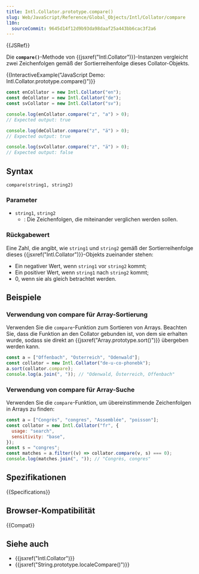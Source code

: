 ```yaml
---
title: Intl.Collator.prototype.compare()
slug: Web/JavaScript/Reference/Global_Objects/Intl/Collator/compare
l10n:
  sourceCommit: 9645d14f12d9b93da98daaf25a443bb6cac3f2a6
---
```


{{JSRef}}

Die **`compare()`**-Methode von {{jsxref("Intl.Collator")}}-Instanzen vergleicht zwei
Zeichenfolgen gemäß der Sortierreihenfolge dieses Collator-Objekts.

{{InteractiveExample("JavaScript Demo: Intl.Collator.prototype.compare()")}}

```js interactive-example
const enCollator = new Intl.Collator("en");
const deCollator = new Intl.Collator("de");
const svCollator = new Intl.Collator("sv");

console.log(enCollator.compare("z", "a") > 0);
// Expected output: true

console.log(deCollator.compare("z", "ä") > 0);
// Expected output: true

console.log(svCollator.compare("z", "ä") > 0);
// Expected output: false
```

## Syntax

```js-nolint
compare(string1, string2)
```

### Parameter

- `string1`, `string2`
  - : Die Zeichenfolgen, die miteinander verglichen werden sollen.

### Rückgabewert

Eine Zahl, die angibt, wie `string1` und `string2` gemäß der Sortierreihenfolge dieses {{jsxref("Intl.Collator")}}-Objekts zueinander stehen:

- Ein negativer Wert, wenn `string1` vor `string2` kommt;
- Ein positiver Wert, wenn `string1` nach `string2` kommt;
- 0, wenn sie als gleich betrachtet werden.

## Beispiele

### Verwendung von compare für Array-Sortierung

Verwenden Sie die `compare`-Funktion zum Sortieren von Arrays. Beachten Sie, dass die Funktion
an den Collator gebunden ist, von dem sie erhalten wurde, sodass sie direkt an
{{jsxref("Array.prototype.sort()")}} übergeben werden kann.

```js
const a = ["Offenbach", "Österreich", "Odenwald"];
const collator = new Intl.Collator("de-u-co-phonebk");
a.sort(collator.compare);
console.log(a.join(", ")); // "Odenwald, Österreich, Offenbach"
```

### Verwendung von compare für Array-Suche

Verwenden Sie die `compare`-Funktion, um übereinstimmende Zeichenfolgen in Arrays zu finden:

```js
const a = ["Congrès", "congres", "Assemblée", "poisson"];
const collator = new Intl.Collator("fr", {
  usage: "search",
  sensitivity: "base",
});
const s = "congres";
const matches = a.filter((v) => collator.compare(v, s) === 0);
console.log(matches.join(", ")); // "Congrès, congres"
```

## Spezifikationen

{{Specifications}}

## Browser-Kompatibilität

{{Compat}}

## Siehe auch

- {{jsxref("Intl.Collator")}}
- {{jsxref("String.prototype.localeCompare()")}}
